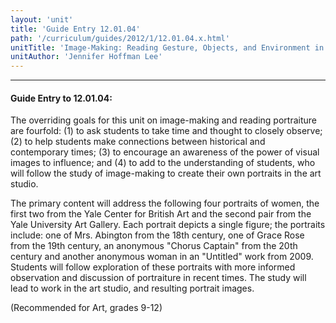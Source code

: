 ```yaml
---
layout: 'unit'
title: 'Guide Entry 12.01.04'
path: '/curriculum/guides/2012/1/12.01.04.x.html'
unitTitle: 'Image-Making: Reading Gesture, Objects, and Environment in Portraiture'
unitAuthor: 'Jennifer Hoffman Lee'
---
```


<body>
<hr/>
 <h4>
  Guide Entry to 12.01.04:
 </h4>
 <p>
  The overriding goals for this unit on image-making and reading portraiture are fourfold: (1) to ask students to take time and thought to closely observe; (2) to help students make connections between historical and contemporary times; (3) to encourage an awareness of the power of visual images to influence; and (4) to add to the understanding of students, who will follow the study of image-making to create their own portraits in the art studio.
 </p>
<p>
  The primary content will address the following four portraits of women, the first two from the Yale Center for British Art and the second pair from the Yale University Art Gallery. Each portrait depicts a single figure; the portraits include: one of Mrs. Abington from the 18th century, one of Grace Rose from the 19th century, an anonymous "Chorus Captain" from the 20th century and another anonymous woman in an "Untitled" work from 2009. Students will follow exploration of these portraits with more informed observation and discussion of portraiture in recent times. The study will lead to work in the art studio, and resulting portrait images.
 </p>
<p>
  (Recommended for Art, grades 9-12)
 </p>

</body>
